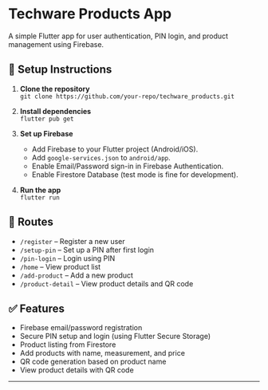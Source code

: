 # Techware Products App

A simple Flutter app for user authentication, PIN login, and product management using Firebase.

## 🔧 Setup Instructions

1. **Clone the repository**  
   `git clone https://github.com/your-repo/techware_products.git`

2. **Install dependencies**  
   `flutter pub get`

3. **Set up Firebase**
   - Add Firebase to your Flutter project (Android/iOS).
   - Add `google-services.json` to `android/app`.
   - Enable Email/Password sign-in in Firebase Authentication.
   - Enable Firestore Database (test mode is fine for development).

4. **Run the app**  
   `flutter run`

## 🧭 Routes

- `/register` – Register a new user
- `/setup-pin` – Set up a PIN after first login
- `/pin-login` – Login using PIN
- `/home` – View product list
- `/add-product` – Add a new product
- `/product-detail` – View product details and QR code

## ✅ Features

- Firebase email/password registration
- Secure PIN setup and login (using Flutter Secure Storage)
- Product listing from Firestore
- Add products with name, measurement, and price
- QR code generation based on product name
- View product details with QR code

---